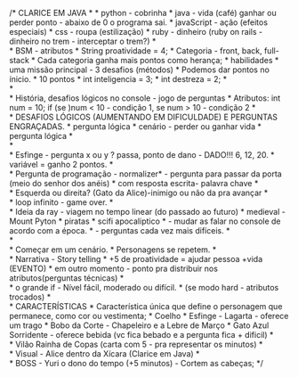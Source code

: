 /*  CLARICE EM JAVA 
	 * 
	 *  python - cobrinha
	 *  java - vida (café) ganhar ou perder ponto - abaixo de 0 o programa sai.
	 *  javaScript - ação (efeitos especiais) 
	 *  css - roupa (estilização)
	 *  ruby - dinheiro (ruby on rails - dinheiro no trem - interceptar o trem?) 
	 *  
	 *  BSM - atributos 
	 *  String proatividade = 4; 
	 *  Categoria - front, back, full-stack 
	 *  Cada categoria ganha mais pontos como herança;
	 *  habilidades
	 *  uma missão principal - 3 desafios (métodos)
	 *  Podemos dar pontos no ínicio. 
	 *  10 pontos 
	 *  int inteligencia = 3;
	 *  int destreza = 2;
	 *  
	 *  
	 *  História, desafios lógicos no console - jogo de perguntas
	 *  Atributos: int num = 10; if (se )num < 10 - condição 1, se num > 10 - condição 2
	 *  
	 *  DESAFIOS LÓGICOS (AUMENTANDO EM DIFICULDADE) E PERGUNTAS ENGRAÇADAS.
	 *  pergunta lógica 
	 *  cenário - perder ou ganhar vida 
	 *  pergunta lógica 
	 *  
	 *  
	 *  Esfinge - pergunta x ou y ? passa, ponto de dano - DADO!!! 6, 12, 20. 
	 *  variável = ganho 2 pontos.
	 *  
	 *  Pergunta de programação - normalizer* - pergunta para passar da porta (meio do senhor dos anéis)
	 *   com resposta escrita- palavra chave 
	 *   
	 *  Esquerda ou direita? (Gato da Alice)-inimigo ou não da pra avançar 
	 *  
	 *  loop infinito - game over. 
	 *  
	 *  Ideia da ray - viagem no tempo linear (do passado ao futuro)
	 *  medieval - Mount Pyton 
	 *  piratas 
	 *  scifi apocaliptico 
	 *  - mudar as falar no console de acordo com a época.
	 *  - perguntas cada vez mais difíceis. 
	 *  
	 *  
	 *  Começar em um cenário. 
	 *  Personagens se repetem. 
	 *  
	 *  Narrativa - Story telling 
	 *  +5 de proatividade = ajudar pessoa +vida (EVENTO)
	 *  em outro momento - ponto pra distribuir nos atributos(perguntas técnicas)
	 *  
	 *  o grande if - Nível fácil, moderado ou difícil.
	 *  (se modo hard - atributos trocados) 
	 *  
	 *  CARACTERÍSTICAS 
	 *  Característica única que define o personagem que permanece, como cor ou vestimenta; 
	 *  Coelho 
	 *  Esfinge - Lagarta - oferece um trago
	 *  Bobo da Corte  - Chapeleiro e a Lebre de Março
	 *  Gato Azul Sorridente - oferece bebida (vc fica bebado e a pergunta fica + dificil) 
	 *  
	 *  Vilão Rainha de Copas (carta com 5 - pra representar os minutos) 
	 *  
	 *  Visual - Alice dentro da Xícara (Clarice em Java) 
	 *  
	 *  BOSS - Yuri o dono do tempo (+5 minutos) - Cortem as cabeças;
	 */

